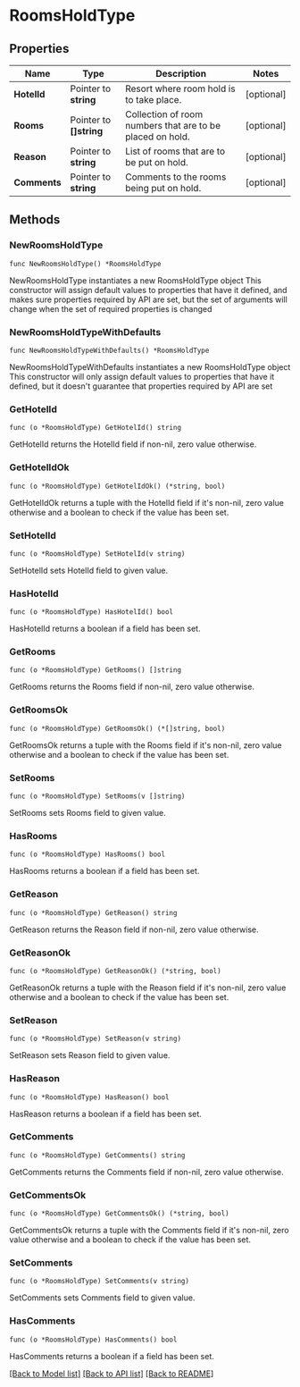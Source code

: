 # RoomsHoldType

## Properties

Name | Type | Description | Notes
------------ | ------------- | ------------- | -------------
**HotelId** | Pointer to **string** | Resort where room hold is to take place. | [optional] 
**Rooms** | Pointer to **[]string** | Collection of room numbers that are to be placed on hold. | [optional] 
**Reason** | Pointer to **string** | List of rooms that are to be put on hold. | [optional] 
**Comments** | Pointer to **string** | Comments to the rooms being put on hold. | [optional] 

## Methods

### NewRoomsHoldType

`func NewRoomsHoldType() *RoomsHoldType`

NewRoomsHoldType instantiates a new RoomsHoldType object
This constructor will assign default values to properties that have it defined,
and makes sure properties required by API are set, but the set of arguments
will change when the set of required properties is changed

### NewRoomsHoldTypeWithDefaults

`func NewRoomsHoldTypeWithDefaults() *RoomsHoldType`

NewRoomsHoldTypeWithDefaults instantiates a new RoomsHoldType object
This constructor will only assign default values to properties that have it defined,
but it doesn't guarantee that properties required by API are set

### GetHotelId

`func (o *RoomsHoldType) GetHotelId() string`

GetHotelId returns the HotelId field if non-nil, zero value otherwise.

### GetHotelIdOk

`func (o *RoomsHoldType) GetHotelIdOk() (*string, bool)`

GetHotelIdOk returns a tuple with the HotelId field if it's non-nil, zero value otherwise
and a boolean to check if the value has been set.

### SetHotelId

`func (o *RoomsHoldType) SetHotelId(v string)`

SetHotelId sets HotelId field to given value.

### HasHotelId

`func (o *RoomsHoldType) HasHotelId() bool`

HasHotelId returns a boolean if a field has been set.

### GetRooms

`func (o *RoomsHoldType) GetRooms() []string`

GetRooms returns the Rooms field if non-nil, zero value otherwise.

### GetRoomsOk

`func (o *RoomsHoldType) GetRoomsOk() (*[]string, bool)`

GetRoomsOk returns a tuple with the Rooms field if it's non-nil, zero value otherwise
and a boolean to check if the value has been set.

### SetRooms

`func (o *RoomsHoldType) SetRooms(v []string)`

SetRooms sets Rooms field to given value.

### HasRooms

`func (o *RoomsHoldType) HasRooms() bool`

HasRooms returns a boolean if a field has been set.

### GetReason

`func (o *RoomsHoldType) GetReason() string`

GetReason returns the Reason field if non-nil, zero value otherwise.

### GetReasonOk

`func (o *RoomsHoldType) GetReasonOk() (*string, bool)`

GetReasonOk returns a tuple with the Reason field if it's non-nil, zero value otherwise
and a boolean to check if the value has been set.

### SetReason

`func (o *RoomsHoldType) SetReason(v string)`

SetReason sets Reason field to given value.

### HasReason

`func (o *RoomsHoldType) HasReason() bool`

HasReason returns a boolean if a field has been set.

### GetComments

`func (o *RoomsHoldType) GetComments() string`

GetComments returns the Comments field if non-nil, zero value otherwise.

### GetCommentsOk

`func (o *RoomsHoldType) GetCommentsOk() (*string, bool)`

GetCommentsOk returns a tuple with the Comments field if it's non-nil, zero value otherwise
and a boolean to check if the value has been set.

### SetComments

`func (o *RoomsHoldType) SetComments(v string)`

SetComments sets Comments field to given value.

### HasComments

`func (o *RoomsHoldType) HasComments() bool`

HasComments returns a boolean if a field has been set.


[[Back to Model list]](../README.md#documentation-for-models) [[Back to API list]](../README.md#documentation-for-api-endpoints) [[Back to README]](../README.md)


